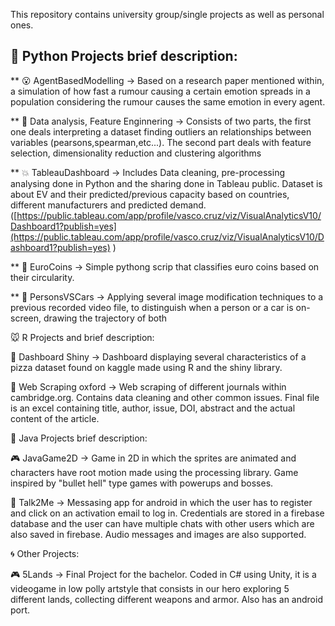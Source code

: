 This repository contains university group/single projects as well as personal ones.

## 🐉  Python Projects brief description:

   ** 😮 AgentBasedModelling -> Based on a research paper mentioned within, a simulation of how fast a rumour causing a certain emotion
   spreads in a population considering the rumour causes the same emotion in every agent.
   
   ** 📲 Data analysis, Feature Enginnering -> Consists of two parts, the first one deals interpreting a dataset finding outliers
    an relationships between variables (pearsons,spearman,etc...). The second part deals with feature selection, dimensionality reduction
    and clustering algorithms
    
   ** 💥 TableauDashboard -> Includes Data cleaning, pre-processing analysing done in Python and the sharing done in Tableau public. Dataset is about EV and their 
  predicted/previous capacity based on countries, different manufacturers and predicted demand.
  ([https://public.tableau.com/app/profile/vasco.cruz/viz/VisualAnalyticsV10/Dashboard1?publish=yes](https://public.tableau.com/app/profile/vasco.cruz/viz/VisualAnalyticsV10/Dashboard1?publish=yes)
)
  
  ** 💸 EuroCoins -> Simple pythong scrip that classifies euro coins based on their circularity.
  
  ** 🚗 PersonsVSCars -> Applying several image modification techniques to a previous recorded video file, to distinguish when a person
   or a car is on-screen, drawing the trajectory of both

🐭 R Projects and brief description:

  🍕 Dashboard Shiny -> Dashboard displaying several characteristics of a pizza dataset found on kaggle made using R and the shiny library.
  
  📕  Web Scraping oxford -> Web scraping of different journals within cambridge.org. Contains data cleaning and other common issues.
  Final file is an excel containing title, author, issue, DOI, abstract and the actual content of the article.

🍵  Java Projects brief description:

  🎮 JavaGame2D -> Game in 2D in which the sprites are animated and characters have root motion made using the processing library. Game inspired 
  by "bullet hell" type games with powerups and bosses.
  
  💬  Talk2Me -> Messasing app for android in which the user has to register and click on an activation email to log in. 
  Credentials are stored in a firebase database and the user can have multiple chats with other users which are also saved in firebase.
   Audio messages and images are also supported.

🌀 Other Projects:

  🎮 5Lands -> Final Project for the bachelor. Coded in C# using Unity, it is a videogame in low polly artstyle
  that consists in our hero exploring 5 different lands, collecting different weapons and armor. Also has an android port.
   
